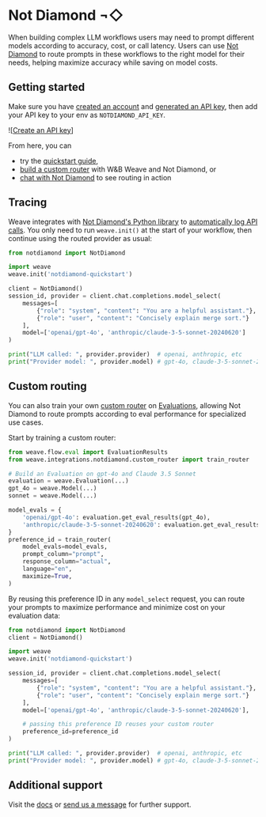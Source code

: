 # Not Diamond ¬◇

When building complex LLM workflows users may need to prompt different models according to accuracy,
cost, or call latency. Users can use [Not Diamond][nd] to route prompts in these workflows to the
right model for their needs, helping maximize accuracy while saving on model costs.

## Getting started

Make sure you have [created an account][account] and [generated an API key][keys], then add your API
key to your env as `NOTDIAMOND_API_KEY`.

![[Create an API key](imgs/notdiamond/api-keys.png)]

From here, you can

- try the [quickstart guide],
- [build a custom router][custom router] with W&B Weave and Not Diamond, or
- [chat with Not Diamond][chat] to see routing in action

## Tracing

Weave integrates with [Not Diamond's Python library][python] to [automatically log API calls][ops].
You only need to run `weave.init()` at the start of your workflow, then continue using the routed
provider as usual:

```python
from notdiamond import NotDiamond

import weave
weave.init('notdiamond-quickstart')

client = NotDiamond()
session_id, provider = client.chat.completions.model_select(
    messages=[
        {"role": "system", "content": "You are a helpful assistant."},
        {"role": "user", "content": "Concisely explain merge sort."}
    ],
    model=['openai/gpt-4o', 'anthropic/claude-3-5-sonnet-20240620']
)

print("LLM called: ", provider.provider)  # openai, anthropic, etc
print("Provider model: ", provider.model) # gpt-4o, claude-3-5-sonnet-20240620, etc
```

## Custom routing

You can also train your own [custom router] on [Evaluations][evals], allowing Not Diamond to route prompts
according to eval performance for specialized use cases.

Start by training a custom router:

```python
from weave.flow.eval import EvaluationResults
from weave.integrations.notdiamond.custom_router import train_router

# Build an Evaluation on gpt-4o and Claude 3.5 Sonnet
evaluation = weave.Evaluation(...)
gpt_4o = weave.Model(...)
sonnet = weave.Model(...)

model_evals = {
    'openai/gpt-4o': evaluation.get_eval_results(gpt_4o),
    'anthropic/claude-3-5-sonnet-20240620': evaluation.get_eval_results(sonnet),
}
preference_id = train_router(
    model_evals=model_evals,
    prompt_column="prompt",
    response_column="actual",
    language="en",
    maximize=True,
)
```

By reusing this preference ID in any `model_select` request, you can route your prompts
to maximize performance and minimize cost on your evaluation data:

```python
from notdiamond import NotDiamond
client = NotDiamond()

import weave
weave.init('notdiamond-quickstart')

session_id, provider = client.chat.completions.model_select(
    messages=[
        {"role": "system", "content": "You are a helpful assistant."},
        {"role": "user", "content": "Concisely explain merge sort."}
    ],
    model=['openai/gpt-4o', 'anthropic/claude-3-5-sonnet-20240620'],

    # passing this preference ID reuses your custom router
    preference_id=preference_id
)

print("LLM called: ", provider.provider)  # openai, anthropic, etc
print("Provider model: ", provider.model) # gpt-4o, claude-3-5-sonnet-20240620, etc
```

## Additional support

Visit the [docs] or [send us a message][support] for further support.

[account]: https://app.notdiamond.ai
[chat]: https://chat.notdiamond.ai
[custom router]: https://docs.notdiamond.ai/docs/router-training-quickstart
[docs]: https://docs.notdiamond.ai
[evals]: ../../guides/core-types/evaluations.md
[keys]: https://app.notdiamond.ai/keys
[nd]: https://www.notdiamond.ai/
[ops]: ../../guides/tracking/ops.md
[python]: https://github.com/Not-Diamond/notdiamond-python
[quickstart guide]: https://docs.notdiamond.ai/docs/quickstart
[support]: mailto:support@notdiamond.ai
